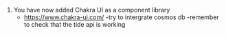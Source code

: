 1. You have now added Chakra UI as a component library
   - https://www.chakra-ui.com/
-try to intergrate cosmos db
-remember to check that the tide api is working